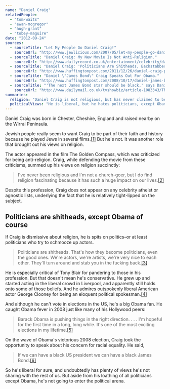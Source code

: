 ```yaml
---
name: "Daniel Craig"
relatedPeople:
  - "tom-waits"
  - "ewan-mcgregor"
  - "hugh-grant"
  - "tobey-maguire"
date: "2012-09-24"
sources:
  - sourceTitle: "Let My People Go Daniel Craig!"
    sourceUrl: "http://www.jewlicious.com/2007/05/let-my-people-go-daniel-craig/"
  - sourceTitle: "Daniel Craig: My New Movie Is Not Anti-Religion."
    sourceUrl: "http://www.dailyrecord.co.uk/entertainment/celebrity/daniel-craig-my-new-movie-is-not-963516"
  - sourceTitle: "Daniel Craig: 'Politicians Are Shitheads, Backstabbers.'"
    sourceUrl: "http://www.huffingtonpost.com/2011/12/26/daniel-craig-politicians-shitheads_n_1169851.html"
  - sourceTitle: "Daniel \"James Bond\" Craig Speaks Out For Obama."
    sourceUrl: "http://www.huffingtonpost.com/2008/10/17/daniel-james-bond-craig-s_n_135503.html"
  - sourceTitle: "'The next James Bond star should be black,' says Daniel Craig as he salutes Barack Obama."
    sourceUrl: "http://www.dailymail.co.uk/tvshowbiz/article-1083343/The-James-Bond-star-black-says-Daniel-Craig-salutes-Barack-Obama.html"
summaries:
  religion: "Daniel Craig is not religious, but has never claimed to be an atheist."
  politicalViews: "He is liberal, but he hates politicians, except Obama."
---
```


Daniel Craig was born in Chester, Cheshire, England and raised nearby on the Wirral Peninsula.

Jewish people really seem to want Craig to be part of their faith and history because he played Jews in several films.<a class="source-citation" href="#http%3A%2F%2Fwww.jewlicious.com%2F2007%2F05%2Flet-my-people-go-daniel-craig%2F" title="Let My People Go Daniel Craig!">[1]</a> But he's not. It was another role that brought out his views on religion.

The actor appeared in the film The Golden Compass, which was criticized for being anti-religion. Craig, while defending the movie from these criticisms, summed up his views on religion succinctly:

>I've never been religious and I'm not a church-goer, but I do find religion fascinating because it has such a huge impact on our lives.<a class="source-citation" href="#http%3A%2F%2Fwww.dailyrecord.co.uk%2Fentertainment%2Fcelebrity%2Fdaniel-craig-my-new-movie-is-not-963516" title="Daniel Craig: My New Movie Is Not Anti-Religion.">[2]</a>

Despite this profession, Craig does not appear on any celebrity atheist or agnostic lists, underlying the fact that he is relatively tight-lipped on the subject.


## Politicians are shitheads, except Obama of course

If Craig is dismissive about religion, he is spits on politics–or at least politicians who try to schmooze up actors.

>Politicians are shitheads. That's how they become politicians, even the good ones. We're actors, we're artists, we're very nice to each other. They'll turn around and stab you in the fucking back.<a class="source-citation" href="#http%3A%2F%2Fwww.huffingtonpost.com%2F2011%2F12%2F26%2Fdaniel-craig-politicians-shitheads_n_1169851.html" title="Daniel Craig: &apos;Politicians Are Shitheads, Backstabbers.&apos;">[3]</a>

He is especially critical of Tony Blair for pandering to those in his profession. But that doesn't mean he's conservative. He grew up and started acting in the liberal crowd in Liverpool, and apparently still holds onto some of those beliefs. And he admires outspokenly liberal American actor George Clooney for being an eloquent political spokesman.<a class="source-citation" href="#http%3A%2F%2Fwww.huffingtonpost.com%2F2011%2F12%2F26%2Fdaniel-craig-politicians-shitheads_n_1169851.html" title="Daniel Craig: &apos;Politicians Are Shitheads, Backstabbers.&apos;">[4]</a>

And although he can't vote in elections in the US, he's a big Obama fan. He caught Obama fever in 2008 just like many of his Hollywood peers:

>Barack Obama is pushing things in the right direction. . . . I'm hopeful for the first time in a long, long while. It's one of the most exciting elections in my lifetime.<a class="source-citation" href="#http%3A%2F%2Fwww.huffingtonpost.com%2F2008%2F10%2F17%2Fdaniel-james-bond-craig-s_n_135503.html" title="Daniel &quot;James Bond&quot; Craig Speaks Out For Obama.">[5]</a>

On the wave of Obama's victorious 2008 election, Craig took the opportunity to speak about his concern for racial equality. He said,

>If we can have a black US president we can have a black James Bond.<a class="source-citation" href="#http%3A%2F%2Fwww.dailymail.co.uk%2Ftvshowbiz%2Farticle-1083343%2FThe-James-Bond-star-black-says-Daniel-Craig-salutes-Barack-Obama.html" title="&apos;The next James Bond star should be black,&apos; says Daniel Craig as he salutes Barack Obama.">[6]</a>

So he's liberal for sure, and undoubtedly has plenty of views he's not sharing with the rest of us. But aside from his loathing of all politicians except Obama, he's not going to enter the political arena.